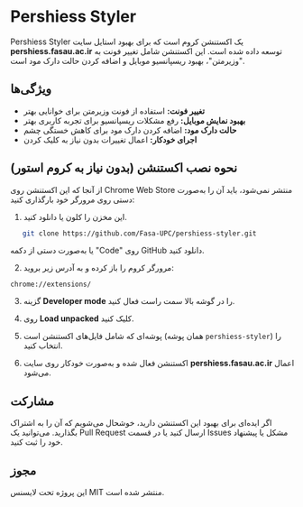 # Pershiess Styler

Pershiess Styler یک اکستنشن کروم است که برای بهبود استایل سایت **pershiess.fasau.ac.ir** توسعه داده شده است. این اکستنشن شامل تغییر فونت به "وزیرمتن"، بهبود ریسپانسیو موبایل و اضافه کردن حالت دارک مود است.

## ویژگی‌ها
- **تغییر فونت:** استفاده از فونت وزیرمتن برای خوانایی بهتر
- **بهبود نمایش موبایل:** رفع مشکلات ریسپانسیو برای تجربه کاربری بهتر
- **حالت دارک مود:** اضافه کردن دارک مود برای کاهش خستگی چشم
- **اجرای خودکار:** اعمال تغییرات بدون نیاز به کلیک کردن

## نحوه نصب اکستنشن (بدون نیاز به کروم استور)

از آنجا که این اکستنشن روی Chrome Web Store منتشر نمی‌شود، باید آن را به‌صورت دستی روی مرورگر خود بارگذاری کنید:

1. این مخزن را کلون یا دانلود کنید.
```bash
   git clone https://github.com/Fasa-UPC/pershiess-styler.git
```
یا به‌صورت دستی از دکمه "Code" روی GitHub دانلود کنید.

2. مرورگر کروم را باز کرده و به آدرس زیر بروید:
```
chrome://extensions/
```

3. گزینه **Developer mode** را در گوشه بالا سمت راست فعال کنید.

4. روی **Load unpacked** کلیک کنید.

5. پوشه‌ای که شامل فایل‌های اکستنشن است (همان پوشه `pershiess-styler`) را انتخاب کنید.

6. اکستنشن فعال شده و به‌صورت خودکار روی سایت **pershiess.fasau.ac.ir** اعمال می‌شود.

## مشارکت
اگر ایده‌ای برای بهبود این اکستنشن دارید، خوشحال می‌شویم که آن را به اشتراک بگذارید. می‌توانید یک Pull Request ارسال کنید یا در قسمت Issues مشکل یا پیشنهاد خود را ثبت کنید.

## مجوز
این پروژه تحت لایسنس MIT منتشر شده است.

